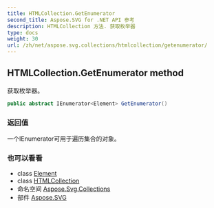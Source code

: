 ```yaml
---
title: HTMLCollection.GetEnumerator
second_title: Aspose.SVG for .NET API 参考
description: HTMLCollection 方法. 获取枚举器
type: docs
weight: 30
url: /zh/net/aspose.svg.collections/htmlcollection/getenumerator/
---
```

## HTMLCollection.GetEnumerator method

获取枚举器。

```csharp
public abstract IEnumerator<Element> GetEnumerator()
```

### 返回值

一个IEnumerator可用于遍历集合的对象。

### 也可以看看

* class [Element](../../../aspose.svg.dom/element/)
* class [HTMLCollection](../)
* 命名空间 [Aspose.Svg.Collections](../../htmlcollection/)
* 部件 [Aspose.SVG](../../../)



